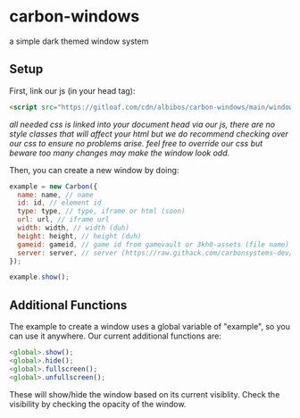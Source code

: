 # carbon-windows
a simple dark themed window system

## Setup
First, link our js (in your head tag):
```html
<script src="https://gitloaf.com/cdn/albibos/carbon-windows/main/window.min.js" defer></script>
```
*all needed css is linked into your document head via our js, there are no style classes that will affect your html but we do recommend checking over our css to ensure no problems arise. feel free to override our css but beware too many changes may make the window look odd.*

Then, you can create a  new window by doing:
```js
example = new Carbon({
  name: name, // name
  id: id, // element id
  type: type, // type, iframe or html (soon)
  url: url, // iframe url
  width: width, // width (duh)
  height: height, // height (duh)
  gameid: gameid, // game id from gamevault or 3kh0-assets (file name) || OPTIONAL
  server: server, // server (https://raw.githack.com/carbonsystems-dev/gamevault/main/, https://gitloaf.com/cdn/carbonsystems-dev/gamevault/main/) || OPTIONAL NOT NEEDED FOR GAMEID
});

example.show();
```

## Additional Functions
The example to create a window uses a global variable of "example", so you can use it anywhere.
Our current additional functions are:
```js
<global>.show();
<global>.hide();
<global>.fullscreen();
<global>.unfullscreen();
```
These will show/hide the window based on its current visiblity. Check the visibility by checking the opacity of the window.
